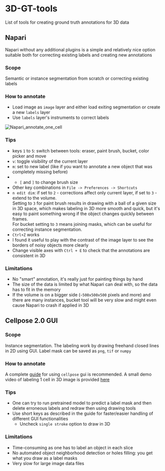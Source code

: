 # 3D-GT-tools
List of tools for creating ground truth annotations for 3D data

## Napari

Napari without any additional plugins is a simple and relatively nice option suitable both for correcting existing labels and creating new annotations

### Scope
Semantic or instance segmentation from scratch or correcting existing labels

### How to annotate
- Load image as `image` layer and either load exiting segmentation or create a new `labels` layer
- Use `labels` layer's instruments to correct labels

![Napari_annotate_one_cell](https://github.com/kreshuklab/3D-GT-tools/assets/89460016/28fbcb01-7163-4917-b989-7ce51522c5a0)


### Tips
- keys `1` to `5`: switch between tools: eraser, paint brush, bucket, color picker and move
- `v`: toggle visibility of the current layer
- `m`: set to new label (like if you want to annotate a new object that was completely missing before)
- - `[` and `]` to change brush size
- Other key combinations in `File -> Preferences -> Shortcuts`
- `n edit dim`: if set to `2` - corrections affect only current layer, if set to `3` - extend to the volume.   
  Setting to `3` for paint brush results in drawing with a ball of a given size in 3D space, which makes labeling in 3D more smooth and quick, but it's easy to paint something wrong if the object changes quickly between frames.  
  For bucket setting to `3` means joining masks, which can be useful for correcting instance segmentation.
- `Ctrl+Z` works
- I found it useful to play with the contrast of the image layer to see the borders of noisy objects more clearly
- Change visible axes with `Ctrl + E` to check that the annotations are consistent in 3D


### Limitations
- No "smart" annotation, it's really just for painting things by hand
- The size of the data is limited by what Napari can deal with, so the data has to fit in the memory
- If the volume is on a bigger side (`~500x500x500` pixels and more) and there are many instances, bucket tool will be very slow and might even cause Napari to crash if applied in 3D



## Cellpose 2.0 GUI


### Scope
Instance segmentation. The labeling work by drawing freehand closed lines in 2D using GUI.
Label mask can be saved as `png`, `tif` or `numpy`

### How to annotate
A complete [guide](https://cellpose.readthedocs.io/en/latest/gui.html#using-the-gui) for using `cellpose` gui is recommended. A small demo video of labeling 1 cell in 3D image is provided [here](https://oc.embl.de/index.php/s/Yb9JT2X5FcAxXFr)

### Tips
- One can try to run pretrained model to predict a label mask and then delete erroneous labels and redraw then using drawing tools
- Use short keys as described in the guide for faster/easier handling of different GUI functionalities
  - Uncheck `single stroke` option to draw in 3D


### Limitations
- Time-consuming as one has to label an object in each slice
- No automated object neighborhood detection or holes filling: you get what you draw as a label masks
- Very slow for large image data files
